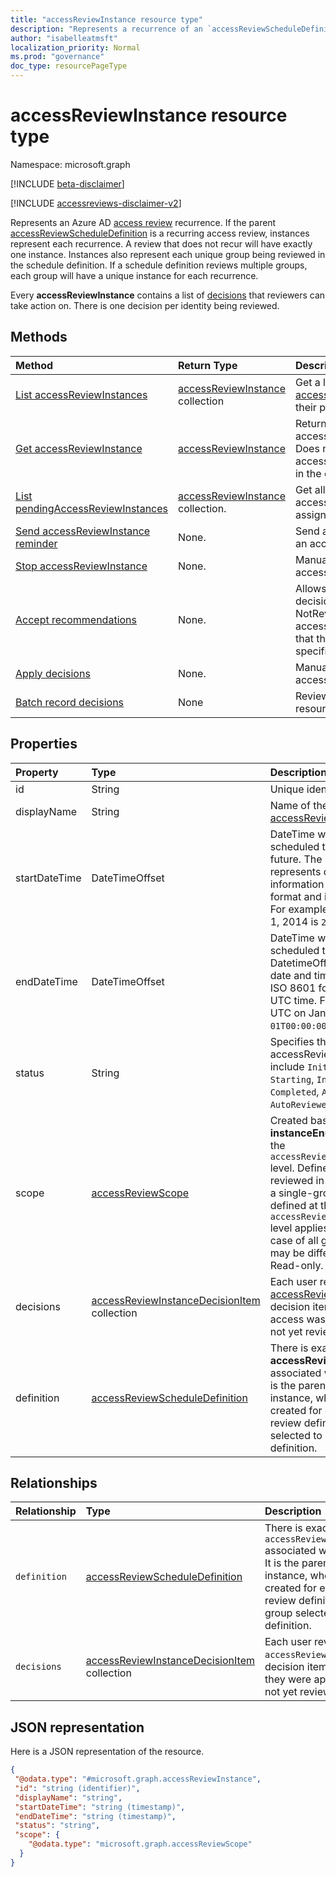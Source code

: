 ```yaml
---
title: "accessReviewInstance resource type"
description: "Represents a recurrence of an `accessReviewScheduleDefinition`."
author: "isabelleatmsft"
localization_priority: Normal
ms.prod: "governance"
doc_type: resourcePageType
---
```


# accessReviewInstance resource type

Namespace: microsoft.graph

[!INCLUDE [beta-disclaimer](../../includes/beta-disclaimer.md)]

[!INCLUDE [accessreviews-disclaimer-v2](../../includes/accessreviews-disclaimer-v2.md)]

Represents an Azure AD [access review](accessreviewsv2-root.md) recurrence. If the parent [accessReviewScheduleDefinition](accessreviewscheduledefinition.md) is a recurring access review, instances represent each recurrence. A review that does not recur will have exactly one instance. Instances also represent each unique group being reviewed in the schedule definition. If a schedule definition reviews multiple groups, each group will have a unique instance for each recurrence.

Every **accessReviewInstance** contains a list of [decisions](accessreviewinstancedecisionitem.md) that reviewers can take action on. There is one decision per identity being reviewed.

## Methods

| Method | Return Type | Description |
|:---------------|:--------|:----------|
|[List accessReviewInstances](../api/accessreviewinstance-list.md) | [accessReviewInstance](accessreviewinstance.md) collection | Get a list of the [accessReviewInstance](../resources/accessreviewinstance.md) objects and their properties. |
|[Get accessReviewInstance](../api/accessreviewinstance-get.md) | [accessReviewInstance](accessreviewinstance.md) | Returns accessReviewInstance for an accessReviewScheduleDefinition. Does not include associated accessReviewInstanceDecisionItem`s in the object. |
|[List pendingAccessReviewInstances](../api/accessreviewinstance-pendingaccessreviewinstances.md) | [accessReviewInstance](accessreviewinstance.md) collection. | Get all pending accessReviewInstance resources assigned to the calling user. |
|[Send accessReviewInstance reminder](../api/accessreviewinstance-sendreminder.md) | None. | Send a reminder to the reviewers of an accessReviewInstance. |
|[Stop accessReviewInstance](../api/accessreviewinstance-stop.md) | None. | Manually stop an accessReviewInstance. |
|[Accept recommendations](../api/accessreviewinstance-acceptrecommendations.md) | None. | Allows the calling user to accept the decision recommendation for each NotReviewed accessReviewInstanceDecisionItem that they are the reviewer on for a specific accessReviewInstance. |
|[Apply decisions](../api/accessreviewinstance-applydecisions.md) | None. | Manually apply decision on an accessReviewInstance. |
|[Batch record decisions](../api/accessreviewinstance-batchrecorddecisions.md)|None|Review batches of principals or resources in one call.|

## Properties
| Property | Type | Description |
| :-------------------------| :---------------------------------- | :---------- |
| id | String | Unique identifier of the instance. |
| displayName | String | Name of the parent [accessReviewScheduleDefinition](accessreviewscheduledefinition.md). |
| startDateTime | DateTimeOffset | DateTime when review instance is scheduled to start. May be in the future. The DateTimeOffset type represents date and time information using ISO 8601 format and is always in UTC time. For example, midnight UTC on Jan 1, 2014 is `2014-01-01T00:00:00Z`. |
| endDateTime | DateTimeOffset | DateTime when review instance is scheduled to end.The DatetimeOffset type represents date and time information using ISO 8601 format and is always in UTC time. For example, midnight UTC on Jan 1, 2014 is `2014-01-01T00:00:00Z`. |
| status | String | Specifies the status of an accessReview. The typical states include `Initializing`, `NotStarted`, `Starting`, `InProgress`, `Completing`, `Completed`, `AutoReviewing`, and `AutoReviewed`.  Read-only.|
| scope | [accessReviewScope](accessreviewscope.md) | Created based on **scope** and **instanceEnumerationScope** at the `accessReviewScheduleDefinition` level. Defines the scope of users reviewed in a group. In the case of a single-group review, the scope defined at the `accessReviewScheduleDefinition` level applies to all instances. In the case of all groups review, scope may be different for each group. Read-only.  | 
| decisions | [accessReviewInstanceDecisionItem](accessreviewinstancedecisionitem.md) collection | Each user reviewed in an [accessReviewInstance](#accessreviewinstance-resource-type) has a decision item representing if their access was approved, denied, or not yet reviewed. |
| definition |[accessReviewScheduleDefinition](accessreviewscheduledefinition.md) | There is exactly one **accessReviewScheduleDefinition** associated with each instance. It is the parent schedule for the instance, where instances are created for each recurrence of a review definition and each group selected to review by the definition. |

## Relationships

| Relationship | Type	|Description|
|:---------------|:--------|:----------|
| `definition`               |[accessReviewScheduleDefinition](accessreviewscheduledefinition.md)          | There is exactly one `accessReviewScheduleDefinition` associated with each instance. It is the parent schedule for the instance, where instances are created for each recurrence of a review definition and each group selected to review by the definition. |
| `decisions`               |[accessReviewInstanceDecisionItem](accessreviewinstancedecisionitem.md) collection        | Each user reviewed in an `accessReviewInstance` has a decision item representing if they were approved, denied, or not yet reviewed. |

## JSON representation

Here is a JSON representation of the resource.

<!-- {
  "blockType": "resource",
  "keyProperty": "id",
  "@odata.type": "microsoft.graph.accessReviewInstance",
  "openType": false
}
-->

```json
{
 "@odata.type": "#microsoft.graph.accessReviewInstance",
 "id": "string (identifier)",
 "displayName": "string",
 "startDateTime": "string (timestamp)",
 "endDateTime": "string (timestamp)",
 "status": "string",
 "scope": {
    "@odata.type": "microsoft.graph.accessReviewScope"
  }
}
```

<!--
{
  "type": "#page.annotation",
  "description": "accessReviewInstance resource",
  "keywords": "",
  "section": "documentation",
  "tocPath": "",
  "suppressions": []
}
-->
